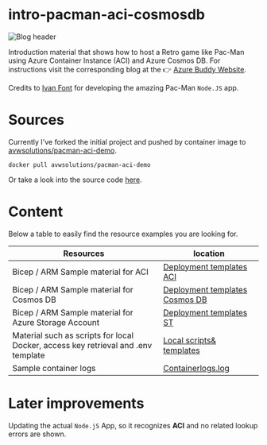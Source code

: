 # intro-pacman-aci-cosmosdb

<img src="https://raw.githubusercontent.com/azure-buddy/intro-pacman-aci-cosmosdb/main/featured.png" alt="Blog header">

Introduction material that shows how to host a Retro game like Pac-Man using Azure Container Instance (ACI) and Azure Cosmos DB. For instructions visit the corresponding blog at the :point_right: [Azure Buddy Website](https://azurebuddy.online/tips-tricks/intro-aci-cosmosdb/).

Credits to [Ivan Font](https://github.com/font) for developing the amazing Pac-Man `Node.JS` app.

# Sources

Currently I've forked the initial project and pushed by container image to [avwsolutions/pacman-aci-demo](https://hub.docker.com/r/avwsolutions/pacman-aci-demo).

```
docker pull avwsolutions/pacman-aci-demo
```

Or take a look into the source code [here](app/pacman/).

# Content

Below a table to easily find the resource examples you are looking for.

|   Resources  | location |
| -------- | ------- |
| Bicep / ARM Sample material for ACI | [Deployment templates ACI](arm/deployment-template-aci/)  |
| Bicep / ARM Sample material for Cosmos DB | [Deployment templates  Cosmos DB](arm/deployment-template-cdb/)  |
| Bicep / ARM Sample material for Azure Storage Account | [Deployment templates ST](arm/deployment-template-stg/)  |
| Material such as scripts for local Docker, access key retrieval and .env template  | [Local scripts& templates](local/) |
| Sample container logs | [Containerlogs.log](sample-container-logs/containerlogs.log) |

# Later improvements

Updating the actual `Node.jS` App, so it recognizes **ACI** and no related lookup errors are shown.

